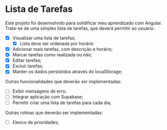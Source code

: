 # Lista de Tarefas

Este projeto foi desenvolvido para solidificar meu aprendizado com Angular.
Trata-se de uma simples lista de tarefas, que deverá permitir ao usuário:

- [x] Visualizar uma lista de tarefas;
    - [x] Lista deve ser ordenada por horário
- [x] Adicionar mais tarefas, com descrição e horário;
- [x] Marcar tarefas como realizada ou não;
- [x] Editar tarefas;
- [x] Excluir tarefas;
- [x] Manter os dados persistidos através do localStorage;

Outras funcionalidades que deverão ser implementadas:

- [ ] Exibir mensagens de erro;
- [ ] Integrar aplicação com Supabase;
- [ ] Permitir criar uma lista de tarefas para cada dia;

Outras rotinas que deverão ser implementadas:

- [ ] Elenco de prioridades;